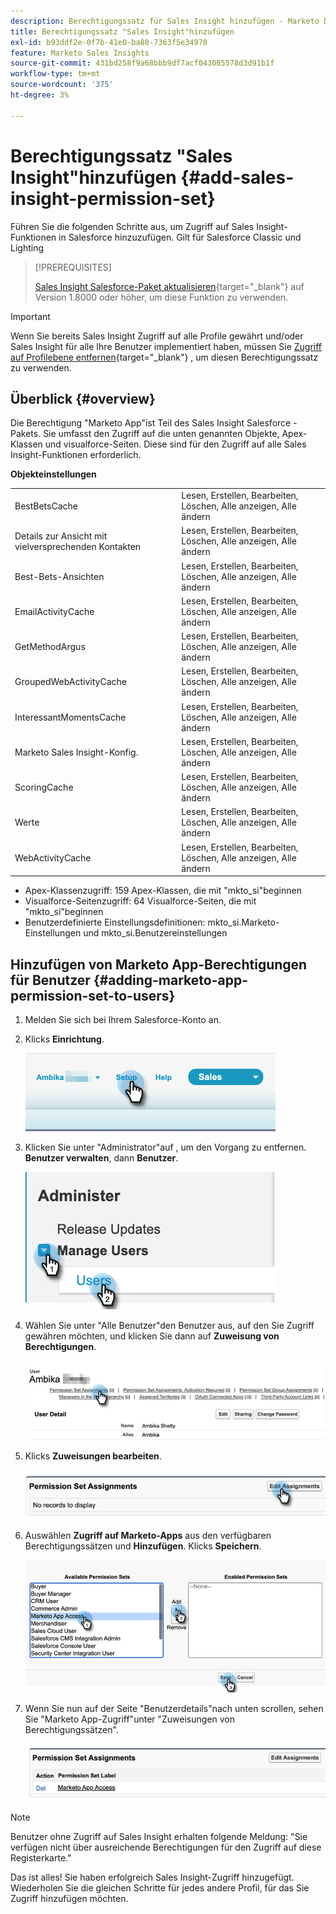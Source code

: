 ```yaml
---
description: Berechtigungssatz für Sales Insight hinzufügen - Marketo Docs - Produktdokumentation
title: Berechtigungssatz "Sales Insight"hinzufügen
exl-id: b93ddf2e-0f7b-41e0-ba88-7363f5e34970
feature: Marketo Sales Insights
source-git-commit: 431bd258f9a68bbb9df7acf043085578d3d91b1f
workflow-type: tm+mt
source-wordcount: '375'
ht-degree: 3%

---
```


# Berechtigungssatz &quot;Sales Insight&quot;hinzufügen {#add-sales-insight-permission-set}

Führen Sie die folgenden Schritte aus, um Zugriff auf Sales Insight-Funktionen in Salesforce hinzuzufügen. Gilt für Salesforce Classic und Lighting

>[!PREREQUISITES]
>
>[Sales Insight Salesforce-Paket aktualisieren](/help/marketo/product-docs/marketo-sales-insight/msi-for-salesforce/upgrading/upgrading-your-msi-package.md){target="_blank"} auf Version 1.8000 oder höher, um diese Funktion zu verwenden.

>[!IMPORTANT]
>
>Wenn Sie bereits Sales Insight Zugriff auf alle Profile gewährt und/oder Sales Insight für alle Ihre Benutzer implementiert haben, müssen Sie [Zugriff auf Profilebene entfernen](/help/marketo/product-docs/marketo-sales-insight/msi-for-salesforce/configuration/remove-sales-insight-access.md){target="_blank"} , um diesen Berechtigungssatz zu verwenden.

## Überblick {#overview}

Die Berechtigung &quot;Marketo App&quot;ist Teil des Sales Insight Salesforce -Pakets. Sie umfasst den Zugriff auf die unten genannten Objekte, Apex-Klassen und visualforce-Seiten. Diese sind für den Zugriff auf alle Sales Insight-Funktionen erforderlich.

**Objekteinstellungen**

<table> 
 <tbody> 
 <tr> 
   <td>BestBetsCache</td> 
   <td>Lesen, Erstellen, Bearbeiten, Löschen, Alle anzeigen, Alle ändern</td> 
  </tr> 
  <tr> 
   <td>Details zur Ansicht mit vielversprechenden Kontakten</td> 
   <td>Lesen, Erstellen, Bearbeiten, Löschen, Alle anzeigen, Alle ändern</td> 
  </tr> 
  <tr> 
   <td>Best-Bets-Ansichten</td> 
   <td>Lesen, Erstellen, Bearbeiten, Löschen, Alle anzeigen, Alle ändern</td> 
  </tr> 
  <tr> 
   <td>EmailActivityCache</td> 
   <td>Lesen, Erstellen, Bearbeiten, Löschen, Alle anzeigen, Alle ändern</td> 
  </tr> 
  <tr> 
   <td>GetMethodArgus</td> 
   <td>Lesen, Erstellen, Bearbeiten, Löschen, Alle anzeigen, Alle ändern</td> 
  </tr> 
  <tr> 
   <td>GroupedWebActivityCache</td> 
   <td>Lesen, Erstellen, Bearbeiten, Löschen, Alle anzeigen, Alle ändern</td> 
  </tr> 
  <tr> 
   <td>InteressantMomentsCache</td> 
   <td>Lesen, Erstellen, Bearbeiten, Löschen, Alle anzeigen, Alle ändern</td> 
  </tr> 
  <tr> 
   <td>Marketo Sales Insight-Konfig.</td> 
   <td>Lesen, Erstellen, Bearbeiten, Löschen, Alle anzeigen, Alle ändern</td> 
  </tr> 
  <tr> 
   <td>ScoringCache</td> 
   <td>Lesen, Erstellen, Bearbeiten, Löschen, Alle anzeigen, Alle ändern</td> 
  </tr> 
  <tr> 
   <td>Werte</td> 
   <td>Lesen, Erstellen, Bearbeiten, Löschen, Alle anzeigen, Alle ändern</td> 
  </tr> 
  <tr> 
   <td>WebActivityCache</td> 
   <td>Lesen, Erstellen, Bearbeiten, Löschen, Alle anzeigen, Alle ändern</td> 
  </tr> 
 </tbody> 
</table>

* Apex-Klassenzugriff: 159 Apex-Klassen, die mit &quot;mkto_si&quot;beginnen
* Visualforce-Seitenzugriff: 64 Visualforce-Seiten, die mit &quot;mkto_si&quot;beginnen
* Benutzerdefinierte Einstellungsdefinitionen: mkto_si.Marketo-Einstellungen und mkto_si.Benutzereinstellungen

## Hinzufügen von Marketo App-Berechtigungen für Benutzer {#adding-marketo-app-permission-set-to-users}

1. Melden Sie sich bei Ihrem Salesforce-Konto an.

1. Klicks **Einrichtung**.

   ![](assets/add-sales-insight-permission-set-1.png)

1. Klicken Sie unter &quot;Administrator&quot;auf , um den Vorgang zu entfernen. **Benutzer verwalten**, dann **Benutzer**.

   ![](assets/add-sales-insight-permission-set-2.png)

1. Wählen Sie unter &quot;Alle Benutzer&quot;den Benutzer aus, auf den Sie Zugriff gewähren möchten, und klicken Sie dann auf **Zuweisung von Berechtigungen**.

   ![](assets/add-sales-insight-permission-set-3.png)

1. Klicks **Zuweisungen bearbeiten**.

   ![](assets/add-sales-insight-permission-set-4.png)

1. Auswählen **Zugriff auf Marketo-Apps** aus den verfügbaren Berechtigungssätzen und **Hinzufügen**. Klicks **Speichern**.

   ![](assets/add-sales-insight-permission-set-5.png)

1. Wenn Sie nun auf der Seite &quot;Benutzerdetails&quot;nach unten scrollen, sehen Sie &quot;Marketo App-Zugriff&quot;unter &quot;Zuweisungen von Berechtigungssätzen&quot;.

   ![](assets/add-sales-insight-permission-set-6.png)

>[!NOTE]
>
>Benutzer ohne Zugriff auf Sales Insight erhalten folgende Meldung: &quot;Sie verfügen nicht über ausreichende Berechtigungen für den Zugriff auf diese Registerkarte.&quot;

Das ist alles! Sie haben erfolgreich Sales Insight-Zugriff hinzugefügt. Wiederholen Sie die gleichen Schritte für jedes andere Profil, für das Sie Zugriff hinzufügen möchten.
